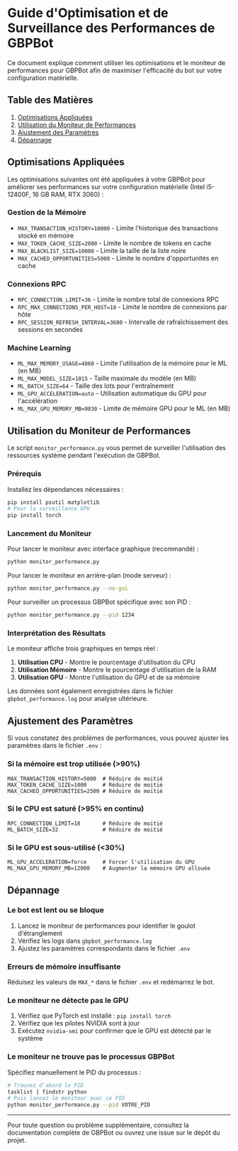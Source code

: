 # Guide d'Optimisation et de Surveillance des Performances de GBPBot

Ce document explique comment utiliser les optimisations et le moniteur de performances pour GBPBot afin de maximiser l'efficacité du bot sur votre configuration matérielle.

## Table des Matières

1. [Optimisations Appliquées](#optimisations-appliquées)
2. [Utilisation du Moniteur de Performances](#utilisation-du-moniteur-de-performances)
3. [Ajustement des Paramètres](#ajustement-des-paramètres)
4. [Dépannage](#dépannage)

## Optimisations Appliquées

Les optimisations suivantes ont été appliquées à votre GBPBot pour améliorer ses performances sur votre configuration matérielle (Intel i5-12400F, 16 GB RAM, RTX 3060) :

### Gestion de la Mémoire
- `MAX_TRANSACTION_HISTORY=10000` - Limite l'historique des transactions stocké en mémoire
- `MAX_TOKEN_CACHE_SIZE=2000` - Limite le nombre de tokens en cache
- `MAX_BLACKLIST_SIZE=10000` - Limite la taille de la liste noire
- `MAX_CACHED_OPPORTUNITIES=5000` - Limite le nombre d'opportunités en cache

### Connexions RPC
- `RPC_CONNECTION_LIMIT=36` - Limite le nombre total de connexions RPC
- `RPC_MAX_CONNECTIONS_PER_HOST=10` - Limite le nombre de connexions par hôte
- `RPC_SESSION_REFRESH_INTERVAL=3600` - Intervalle de rafraîchissement des sessions en secondes

### Machine Learning
- `ML_MAX_MEMORY_USAGE=4060` - Limite l'utilisation de la mémoire pour le ML (en MB)
- `ML_MAX_MODEL_SIZE=1015` - Taille maximale du modèle (en MB)
- `ML_BATCH_SIZE=64` - Taille des lots pour l'entraînement
- `ML_GPU_ACCELERATION=auto` - Utilisation automatique du GPU pour l'accélération
- `ML_MAX_GPU_MEMORY_MB=9830` - Limite de mémoire GPU pour le ML (en MB)

## Utilisation du Moniteur de Performances

Le script `monitor_performance.py` vous permet de surveiller l'utilisation des ressources système pendant l'exécution de GBPBot.

### Prérequis

Installez les dépendances nécessaires :

```bash
pip install psutil matplotlib
# Pour la surveillance GPU
pip install torch
```

### Lancement du Moniteur

Pour lancer le moniteur avec interface graphique (recommandé) :

```bash
python monitor_performance.py
```

Pour lancer le moniteur en arrière-plan (mode serveur) :

```bash
python monitor_performance.py --no-gui
```

Pour surveiller un processus GBPBot spécifique avec son PID :

```bash
python monitor_performance.py --pid 1234
```

### Interprétation des Résultats

Le moniteur affiche trois graphiques en temps réel :

1. **Utilisation CPU** - Montre le pourcentage d'utilisation du CPU
2. **Utilisation Mémoire** - Montre le pourcentage d'utilisation de la RAM
3. **Utilisation GPU** - Montre l'utilisation du GPU et de sa mémoire

Les données sont également enregistrées dans le fichier `gbpbot_performance.log` pour analyse ultérieure.

## Ajustement des Paramètres

Si vous constatez des problèmes de performances, vous pouvez ajuster les paramètres dans le fichier `.env` :

### Si la mémoire est trop utilisée (>90%)

```
MAX_TRANSACTION_HISTORY=5000  # Réduire de moitié
MAX_TOKEN_CACHE_SIZE=1000     # Réduire de moitié
MAX_CACHED_OPPORTUNITIES=2500 # Réduire de moitié
```

### Si le CPU est saturé (>95% en continu)

```
RPC_CONNECTION_LIMIT=18       # Réduire de moitié
ML_BATCH_SIZE=32              # Réduire de moitié
```

### Si le GPU est sous-utilisé (<30%)

```
ML_GPU_ACCELERATION=force     # Forcer l'utilisation du GPU
ML_MAX_GPU_MEMORY_MB=12000    # Augmenter la mémoire GPU allouée
```

## Dépannage

### Le bot est lent ou se bloque

1. Lancez le moniteur de performances pour identifier le goulot d'étranglement
2. Vérifiez les logs dans `gbpbot_performance.log`
3. Ajustez les paramètres correspondants dans le fichier `.env`

### Erreurs de mémoire insuffisante

Réduisez les valeurs de `MAX_*` dans le fichier `.env` et redémarrez le bot.

### Le moniteur ne détecte pas le GPU

1. Vérifiez que PyTorch est installé : `pip install torch`
2. Vérifiez que les pilotes NVIDIA sont à jour
3. Exécutez `nvidia-smi` pour confirmer que le GPU est détecté par le système

### Le moniteur ne trouve pas le processus GBPBot

Spécifiez manuellement le PID du processus :
```bash
# Trouvez d'abord le PID
tasklist | findstr python
# Puis lancez le moniteur avec ce PID
python monitor_performance.py --pid VOTRE_PID
```

---

Pour toute question ou problème supplémentaire, consultez la documentation complète de GBPBot ou ouvrez une issue sur le dépôt du projet. 